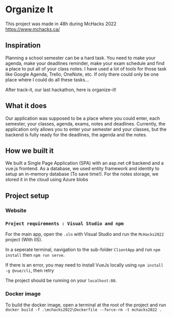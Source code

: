 # Organize It
This project was made in 48h during McHacks 2022 https://www.mchacks.ca/

## Inspiration
Planning a school semester can be a hard task. You need to make your agenda, make your deadlines reminder, make your exam schedule and find a place to put all of your class notes. I have used a lot of tools for those task like Google Agenda, Trello, OneNote, etc. If only there could only be one place where I could do all these tasks...

After track-it, our last hackathon, here is organize-it!

## What it does
Our application was supposed to be a place where you could enter, each semester, your classes, agenda, exams, notes and deadlines. Currently, the application only allows you to enter your semester and your classes, but the backend is fully ready for the deadlines, the agenda and the notes.

## How we built it
We built a Single Page Application (SPA) with an asp.net c# backend and a vue.js frontend. As a database, we used entity framework and identity to setup an in-memory database (To save time!). For the notes storage, we stored it in the cloud using Azure blobs

## Project setup

### Website
### `Project requirements : Visual Studio and npm`

For the main app, open the `.sln` with Visual Studio and run the `McHacks2022` project (With IIS). 

In a seperate terminal, navigation to the sub-folder `ClientApp` and run `npm install` then `npm run serve`.

If there is an error, you may need to install VueJs locally using `npm install -g @vue/cli`, then retry

The project should be running on your `localhost:80`.

### Docker image

To build the docker image, open a terminal at the root of the project and run `docker build -f .\mchacks2022\Dockerfile --force-rm -t mchacks2022 .`

